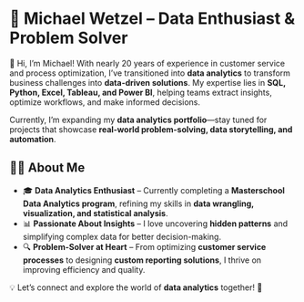 # 🚀 **Michael Wetzel – Data Enthusiast & Problem Solver**  

👋 Hi, I’m Michael! With nearly 20 years of experience in customer service and process optimization, I’ve transitioned into **data analytics** to transform business challenges into **data-driven solutions**. My expertise lies in **SQL, Python, Excel, Tableau, and Power BI**, helping teams extract insights, optimize workflows, and make informed decisions.  

Currently, I’m expanding my **data analytics portfolio**—stay tuned for projects that showcase **real-world problem-solving, data storytelling, and automation**.  

## 👨‍💻 **About Me**  

- 🎓 **Data Analytics Enthusiast** – Currently completing a **Masterschool Data Analytics program**, refining my skills in **data wrangling, visualization, and statistical analysis**.  
- 📊 **Passionate About Insights** – I love uncovering **hidden patterns** and simplifying complex data for better decision-making.  
- 🔍 **Problem-Solver at Heart** – From optimizing **customer service processes** to designing **custom reporting solutions**, I thrive on improving efficiency and quality.  

💡 Let’s connect and explore the world of **data analytics** together! 🚀  
